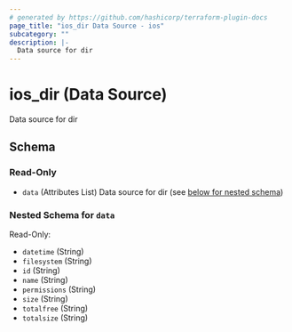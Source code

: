 ```yaml
---
# generated by https://github.com/hashicorp/terraform-plugin-docs
page_title: "ios_dir Data Source - ios"
subcategory: ""
description: |-
  Data source for dir
---
```


# ios_dir (Data Source)

Data source for dir



<!-- schema generated by tfplugindocs -->
## Schema

### Read-Only

- `data` (Attributes List) Data source for dir (see [below for nested schema](#nestedatt--data))

<a id="nestedatt--data"></a>
### Nested Schema for `data`

Read-Only:

- `datetime` (String)
- `filesystem` (String)
- `id` (String)
- `name` (String)
- `permissions` (String)
- `size` (String)
- `totalfree` (String)
- `totalsize` (String)
